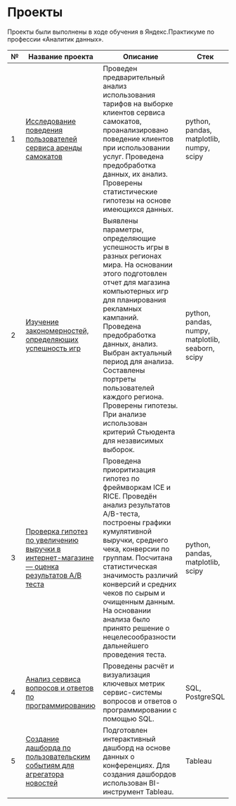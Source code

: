 # Проекты

Проекты были выполнены в ходе обучения в Яндекс.Практикуме по профессии «Аналитик данных».

| № | Название проекта | Описание | Стек |
|---|------------------|----------|----------------------|
| 1 | [Исследование поведения пользователей сервиса аренды самокатов](https://github.com/AleksandraSeleznewa/data_analyst_portfolio/tree/588849b32dbe4811a1887dba001e350e28446ff9/01_rental%20service%20clients) | Проведен предварительный анализ использования тарифов на выборке клиентов сервиса самокатов, проанализировано поведение клиентов при использовании услуг. Проведена предобработка данных, их анализ. Проверены статистические гипотезы на основе имеющихся данных. | python, pandas, matplotlib, numpy, scipy |
| 2 | [Изучение закономерностей, определяющих успешность игр](https://github.com/AleksandraSeleznewa/data_analyst_portfolio/tree/588849b32dbe4811a1887dba001e350e28446ff9/02_pc%20games%20success) | Выявлены параметры, определяющие успешность игры в разных регионах мира. На основании этого подготовлен отчет для магазина компьютерных игр для планирования рекламных кампаний. Проведена предобработка данных, анализ. Выбран актуальный период для анализа. Составлены портреты пользователей каждого региона. Проверены гипотезы. При анализе использован критерий Стьюдента для независимых выборок. | python, pandas, numpy, matplotlib, seaborn, scipy |
| 3 | [Проверка гипотез по увеличению выручки в интернет-магазине — оценка результатов A/B теста](https://github.com/AleksandraSeleznewa/data_analyst_portfolio/tree/588849b32dbe4811a1887dba001e350e28446ff9/03_online%20store%20hypotheses%20testing) | Проведена приоритизация гипотез по фреймворкам ICE и RICE. Проведён анализ результатов A/B-теста, построены графики кумулятивной выручки, среднего чека, конверсии по группам. Посчитана статистическая значимость различий конверсий и средних чеков по сырым и очищенным данным. На основании анализа было принято решение о нецелесообразности дальнейшего проведения теста. | python, pandas, matplotlib, scipy |
| 4 | [Анализ сервиса вопросов и ответов по программированию](https://github.com/AleksandraSeleznewa/data_analyst_portfolio/tree/588849b32dbe4811a1887dba001e350e28446ff9/04_stackoverflow%20analysis) | Проведены расчёт и визуализация ключевых метрик сервис-системы вопросов и ответов о программировании с помощью SQL. | SQL, PostgreSQL |
| 5 | [Создание дашборда по пользовательским событиям для агрегатора новостей](https://github.com/AleksandraSeleznewa/data_analyst_portfolio/tree/588849b32dbe4811a1887dba001e350e28446ff9/05_TED%20conferences%20dashboard) | Подготовлен интерактивный дашборд на основе данных о конференциях. Для создания дашбордов использован BI-инструмент Tableau. | Tableau |
